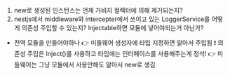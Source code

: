 1. new로 생성된 인스턴스는 언제 가비지 컬렉터에 의해 제거되는지?
2. nestjs에서 middleware와 intercepter에서 쓰이고 있는 LoggerService를 어떻게 의존성 주입할 수 있는지? Injectable하면 모듈에 넣어야되는거 아닌가?

- 전역 모듈을 만들어야하나
  👉 미들웨어 생성자에 타입 지정하면 알아서 주입됨
  ❗️ 의존성 주입은 Inject()를 사용하고 타입에는 인터페이스를 사용해주는게 정석!
  👉 미들웨어는 그냥 모듈에서 사용만해도 알아서 new로 생김
